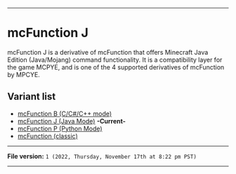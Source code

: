 
***

# mcFunction J

mcFunction J is a derivative of mcFunction that offers Minecraft Java Edition (Java/Mojang) command functionality. It is a compatibility layer for the game MCPYE, and is one of the 4 supported derivatives of mcFunction by MPCYE.

## Variant list

- [mcFunction B (C/C#/C++ mode)](/MCPYE_CL/Variants/B/)
- [mcFunction J (Java Mode)](/MCPYE_CL/Variants/J/) **-Current-**
- [mcFunction P (Python Mode)](/MCPYE_CL/Variants/P/)
- [mcFunction (classic)](/MCPYE_CL/Variants/M/Classic/)

***

**File version:** `1 (2022, Thursday, November 17th at 8:22 pm PST)`

***
